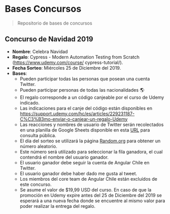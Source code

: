 # Bases Concursos
> Repositorio de bases de concursos

## Concurso de Navidad 2019
* **Nombre**: Celebra Navidad
* **Regalo**: Cypress - Modern Automation Testing from Scratch (https://www.udemy.com/course/
cypress-tutorial/).
* **Fecha Sorteo**: Miércoles 25 de Diciembre del 2019.
* **Bases**:
    * Pueden participar todas las personas que posean una cuenta Twitter.
    * Pueden participar personas de todas las nacionalidades :earth_americas:
    * El regalo corresponde a un código canjeable por el curso de Udemy indicado.
    * Las indicaciones para el canje del código están disponibles en https://support.udemy.com/hc/es/articles/229231187-C%C3%B3mo-enviar-o-canjear-un-regalo-Udemy
    * Las reacciones y nombres de usuario de Twitter serán recolectados en una planilla de Google Sheets disponible en esta [URL](https://docs.google.com/spreadsheets/d/1Itcbq9unIKZ7Ip3dTdwD7pOGbrn3_60rsqpGJ43umgI/edit?usp=sharing) para consulta pública.
    * El día del sorteo se utilizará la página [Random.org](https://www.random.org/) para obtener un número aleatorio.
    * Este número será utilizado para seleccionar la fila ganadora, el cual contendrá el nombre del usuario ganador.
    * El usuario ganador debe seguir la cuenta de Angular Chile en Twitter.
    * El usuario ganador debe haber dado me gusta al tweet.
    * Los miembros del core team de Angular Chile están excluídos de este concurso.
    * Se asume el valor de $19,99 USD del curso. En caso de que la promoción en Udemy expire antes del 25 de Diciembre del 2019 se esperará a una nueva fecha donde se encuentre al mismo valor para poder realizar la entrega del regalo.
